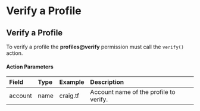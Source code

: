 # Verify a Profile

## Verify a Profile

To verify a profile the **profiles@verify** permission must call the `verify()` action.

#### Action Parameters

| Field | Type | Example | Description |
| :--- | :--- | :--- | :--- |
| account | name | craig.tf | Account name of the profile to verify. |

